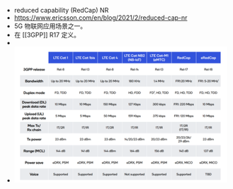 - reduced capability (RedCap) NR
- https://www.ericsson.com/en/blog/2021/2/reduced-cap-nr
- 5G 物联网应用场景之一。
- 在 [[3GPP]] R17 定义。
-
- ![redcap](./assets/redcap.jpg)